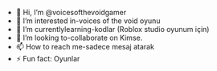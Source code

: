 - 👋 Hi, I’m @voicesofthevoidgamer
- 👀 I’m interested in-voices of the void oyunu
- 🌱 I’m currentlylearning-kodlar (Roblox studio oyunum için)
- 💞️ I’m looking to-collaborate on Kimse.
- 📫 How to reach me-sadece mesaj atarak
- ⚡ Fun fact: Oyunlar

<!---
voicesofthevoidgamer/voicesofthevoidgamer is a ✨ special ✨ repository because its `README.md` (this file) appears on your GitHub profile.
You can click the Preview link to take a look at your changes.
--->
